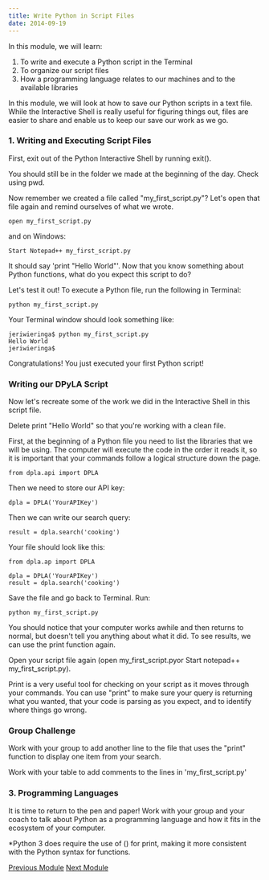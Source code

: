 ```yaml
---
title: Write Python in Script Files
date: 2014-09-19
---
```


In this module, we will learn:

1. To write and execute a Python script in the Terminal
2. To organize our script files
3. How a programming language relates to our machines and to the available libraries

In this module, we will look at how to save our Python scripts in a text file. While the Interactive Shell is really useful for figuring things out, files are easier to share and enable us to keep our save our work as we go.

### 1. Writing and Executing Script Files

First, exit out of the Python Interactive Shell by running <span class="command">exit()</span>.

You should still be in the folder we made at the beginning of the day. Check using <span class="command">pwd</span>.

Now remember we created a file called "my_first_script.py"? Let's open that file again and remind ourselves of what we wrote.

	open my_first_script.py

and on Windows:

	Start Notepad++ my_first_script.py

It should say 'print "Hello World"'. Now that you know something about Python functions, what do you expect this script to do?

Let's test it out! To execute a Python file, run the following in Terminal:

	python my_first_script.py

Your Terminal window should look something like:

	jeriwieringa$ python my_first_script.py
	Hello World
	jeriwieringa$

Congratulations! You just executed your first Python script!

### Writing our DPyLA Script

Now let's recreate some of the work we did in the Interactive Shell in this script file.

Delete <span class="command">print "Hello World"</span> so that you're working with a clean file.

First, at the beginning of a Python file you need to list the libraries that we will be using. The computer will execute the code in the order it reads it, so it is important that your commands follow a logical structure down the page.

	from dpla.api import DPLA

Then we need to store our API key:

	dpla = DPLA('YourAPIKey')

Then we can write our search query:

	result = dpla.search('cooking')

Your file should look like this:

	from dpla.ap import DPLA

	dpla = DPLA('YourAPIKey')
	result = dpla.search('cooking')


Save the file and go back to Terminal. Run:

	python my_first_script.py

You should notice that your computer works awhile and then returns to normal, but doesn't tell you anything about what it did. To see results, we can use the print function again.

Open your script file again (<span class="command">open my_first_script.py</span>or <span class="command">Start notepad++ my_first_script.py</span>).

Print is a very useful tool for checking on your script as it moves through your commands. You can use "print" to make sure your query is returning what you wanted, that your code is parsing as you expect, and to identify where things go wrong.

### Group Challenge

Work with your group to add another line to the file that uses the "print" function to display one item from your search.

Work with your table to add comments to the lines in 'my_first_script.py'

### 3. Programming Languages

It is time to return to the pen and paper! Work with your group and your coach to talk about Python as a programming language and how it fits in the ecosystem of your computer.

*Python 3 does require the use of () for print, making it more consistent with the Python syntax for functions.

<span class="left">[Previous Module](module04.html)</span>
<span class="right">[Next Module](module06.html)</span>
